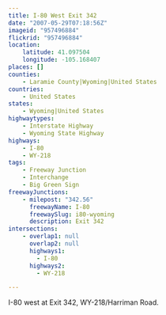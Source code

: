 ```yaml
---
title: I-80 West Exit 342
date: "2007-05-29T07:18:56Z"
imageid: "957496884"
flickrid: "957496884"
location:
    latitude: 41.097504
    longitude: -105.168407
places: []
counties:
    - Laramie County|Wyoming|United States
countries:
    - United States
states:
    - Wyoming|United States
highwaytypes:
    - Interstate Highway
    - Wyoming State Highway
highways:
    - I-80
    - WY-218
tags:
    - Freeway Junction
    - Interchange
    - Big Green Sign
freewayJunctions:
    - milepost: "342.56"
      freewayName: I-80
      freewaySlug: i80-wyoming
      description: Exit 342
intersections:
    - overlap1: null
      overlap2: null
      highways1:
        - I-80
      highways2:
        - WY-218

---
```

I-80 west at Exit 342, WY-218/Harriman Road.